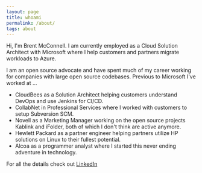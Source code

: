 ```yaml
---
layout: page
title: whoami
permalink: /about/
tags: about
---
```


Hi, I'm Brent McConnell.  I am currently employed as a Cloud Solution
Architect with Microsoft where I help customers and partners migrate workloads to
Azure.

I am an open source advocate and have spent much of my career working for
companies with large open source codebases.  Previous to Microsoft I've worked
at ...

* CloudBees as a Solution Architect helping customers understand DevOps and use
  Jenkins for CI/CD.
* CollabNet in Professional Services where I worked with customers to setup
  Subversion SCM.
* Novell as a Marketing Manager working on the open source projects Kablink and
  iFolder, both of which I don't think are active anymore.  
* Hewlett Packard as a partner engineer helping partners utilize HP solutions
  on Linux to their fullest potential.
* Alcoa as a programmer analyst where I started this never ending adventure in
  technology.

For all the details check out
[LinkedIn](https://www.linkedin.com/in/ebmcconnell/)



